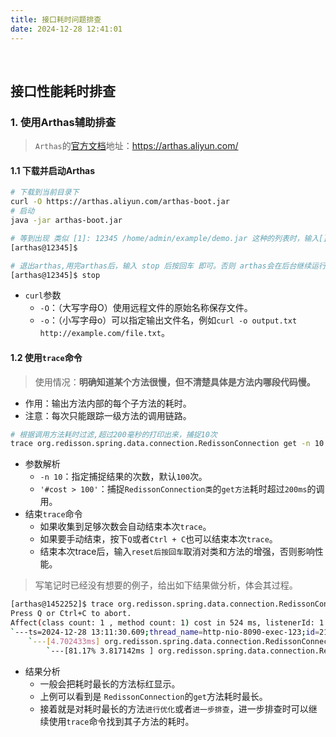```yaml
---
title: 接口耗时问题排查
date: 2024-12-28 12:41:01
---
```


<br/>

## 接口性能耗时排查

### 1. 使用Arthas辅助排查

> `Arthas`的[官方文档](https://arthas.aliyun.com/)地址：https://arthas.aliyun.com/

#### 1.1 下载并启动Arthas

```sh
# 下载到当前目录下
curl -O https://arthas.aliyun.com/arthas-boot.jar
# 启动
java -jar arthas-boot.jar

# 等到出现 类似 [1]: 12345 /home/admin/example/demo.jar 这种的列表时，输入[]中的序号后按回车即可监听到目标 Java进程，见到如下命令行即可输入 arthas 的各种命令
[arthas@12345]$ 

# 退出arthas,用完arthas后，输入 stop 后按回车 即可。否则 arthas会在后台继续运行。
[arthas@12345]$ stop 
```

- `curl`参数
  - `-O`：（大写字母O）使用远程文件的原始名称保存文件。
  - `-o`：（小写字母o）可以指定输出文件名，例如`curl -o output.txt http://example.com/file.txt`。

#### 1.2 使用`trace`命令

> 使用情况：**明确知道某个方法很慢，但不清楚具体是方法内哪段代码慢。**

- 作用：输出方法内部的每个子方法的耗时。
- 注意：每次只能跟踪一级方法的调用链路。

```sh
# 根据调用方法耗时过滤,超过200毫秒的打印出来，捕捉10次
trace org.redisson.spring.data.connection.RedissonConnection get -n 10 '#cost > 200'
```

- 参数解析
  - `-n 10`：指定捕捉结果的次数，默认`100`次。
  - `'#cost > 100'`：捕捉`RedissonConnection类`的`get方法`耗时超过`200ms`的调用。
- 结束`trace`命令
  - 如果收集到足够次数会自动结束本次`trace`。
  - 如果要手动结束，按下`Q`或者`Ctrl + C`也可以结束本次`trace`。
  - 结束本次trace后，输入`reset后按回车`取消对类和方法的增强，否则影响性能。

> 写笔记时已经没有想要的例子，给出如下结果做分析，体会其过程。

```sh
[arthas@1452252]$ trace org.redisson.spring.data.connection.RedissonConnection get -n 10 '#cost > 2'
Press Q or Ctrl+C to abort.
Affect(class count: 1 , method count: 1) cost in 524 ms, listenerId: 1
`---ts=2024-12-28 13:11:30.609;thread_name=http-nio-8090-exec-123;id=21741;is_daemon=true;priority=5;TCCL=org.springframework.boot.web.embedded.tomcat.TomcatEmbeddedWebappClassLoader@503f91c3
    `---[4.702433ms] org.redisson.spring.data.connection.RedissonConnection:get()
        `---[81.17% 3.817142ms ] org.redisson.spring.data.connection.RedissonConnection:read() #484

```

- 结果分析
  - 一般会把耗时最长的方法标红显示。
  - 上例可以看到是 `RedissonConnection`的`get`方法耗时最长。
  - 接着就是对耗时最长的方法`进行优化`或者`进一步排查`，进一步排查时可以继续使用`trace`命令找到其子方法的耗时。
